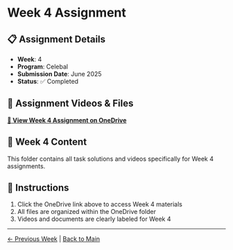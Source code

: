 # Week 4 Assignment

## 📋 Assignment Details
- **Week**: 4
- **Program**: Celebal
- **Submission Date**: June 2025
- **Status**: ✅ Completed

## 🎥 Assignment Videos & Files
**[📁 View Week 4 Assignment on OneDrive](https://1drv.ms/f/c/9719b1c66cc4bd68/EpAP2Yv5qe5FgtVHEBjzRLIBlbEHeOBBN_4owVJrXHepVQ?e=eDbTjA)**

## 📝 Week 4 Content
This folder contains all task solutions and videos specifically for Week 4 assignments.

## 📖 Instructions
1. Click the OneDrive link above to access Week 4 materials
2. All files are organized within the OneDrive folder
3. Videos and documents are clearly labeled for Week 4

---
[← Previous Week](../Week-3/README.md) | [Back to Main](../README.md)
